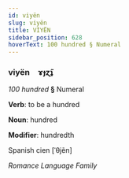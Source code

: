 ```yaml
---
id: viyën
slug: viyën
title: VİYËN
sidebar_position: 628
hoverText: 100 hundred § Numeral
---
```


### viyën&emsp;<span kind="abugida">ɤɟɀ̃ʇ</span>

*100 hundred* **§** Numeral

**Verb**: to be a hundred

**Noun**: hundred

**Modifier**: hundredth

Spanish cien [ˈθjẽn]

*Romance Language Family*